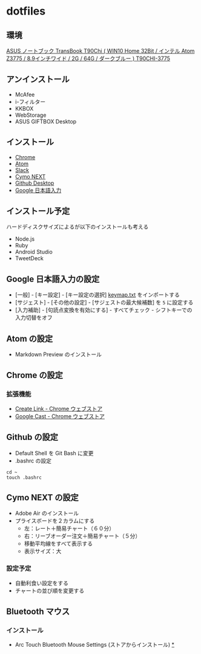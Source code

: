 # dotfiles

## 環境

<a rel="nofollow" href="http://www.amazon.co.jp/gp/product/B017I4RPR6/ref=as_li_ss_tl?ie=UTF8&camp=247&creative=7399&creativeASIN=B017I4RPR6&linkCode=as2&tag=infirmaria112-22">ASUS ノートブック TransBook T90Chi ( WIN10 Home 32Bit / インテル Atom Z3775 / 8.9インチワイド / 2G / 64G / ダークブルー ) T90CHI-3775</a><img src="http://ir-jp.amazon-adsystem.com/e/ir?t=infirmaria112-22&l=as2&o=9&a=B017I4RPR6" width="1" height="1" border="0" alt="" style="border:none !important; margin:0px !important;" />

## アンインストール

- McAfee
- i-フィルター
- KKBOX
- WebStorage
- ASUS GIFTBOX Desktop

## インストール

- [Chrome](https://www.google.co.jp/chrome/browser/desktop/index.html)
- [Atom](https://atom.io/)
- [Slack](https://slack.com/downloads)
- [Cymo NEXT](http://www.cymo.jp/next/download/index.html)
- [Github Desktop](https://desktop.github.com/)
- [Google 日本語入力](https://www.google.co.jp/ime/)

## インストール予定

ハードディスクサイズによるが以下のインストールも考える

- Node.js
- Ruby
- Android Studio
- TweetDeck

## Google 日本語入力の設定

- [一般] - [キー設定] - [キー設定の選択] [keymap.txt](keymap.txt) をインポートする
- [サジェスト] - [その他の設定] - [サジェストの最大候補数] を `5` に設定する
- [入力補助] - [句読点変換を有効にする] - すべてチェック - シフトキーでの入力切替をオフ

## Atom の設定

- Markdown Preview のインストール

## Chrome の設定

### 拡張機能

- [Create Link - Chrome ウェブストア](https://chrome.google.com/webstore/detail/create-link/gcmghdmnkfdbncmnmlkkglmnnhagajbm/related?hl=ja)
- [Google Cast - Chrome ウェブストア](https://chrome.google.com/webstore/detail/google-cast/boadgeojelhgndaghljhdicfkmllpafd)

## Github の設定

- Default Shell を Git Bash に変更
- .bashrc の設定

```
cd ~
touch .bashrc
```

## Cymo NEXT の設定

- Adobe Air のインストール
- プライスボードを２カラムにする　　　　
  - 左：レート＋簡易チャート（６０分）
  - 右：リーブオーダー注文＋簡易チャート（５分）
  - 移動平均線をすべて表示する
  - 表示サイズ：大

### 設定予定

- 自動利食い設定をする
- チャートの並び順を変更する

## Bluetooth マウス

### インストール

- Arc Touch Bluetooth Mouse Settings (ストアからインストール) [*](https://www.microsoft.com/hardware/ja-jp/p/arc-touch-bluetooth-mouse#support)
